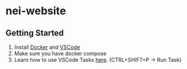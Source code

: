 # nei-website

## Getting Started

1. Install [Docker](https://docs.docker.com/get-docker/) and [VSCode](https://code.visualstudio.com/download)
2. Make sure you have docker compose
3. Learn how to use VSCode Tasks [here](https://code.visualstudio.com/docs/editor/tasks). (CTRL+SHIFT+P -> Run Task)
